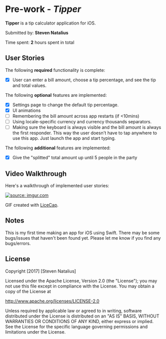 # Pre-work - *Tipper*

**Tipper** is a tip calculator application for iOS.

Submitted by: **Steven Natalius**

Time spent: **2** hours spent in total

## User Stories

The following **required** functionality is complete:

* [x] User can enter a bill amount, choose a tip percentage, and see the tip and total values.

The following **optional** features are implemented:
* [x] Settings page to change the default tip percentage.
* [x] UI animations
* [ ] Remembering the bill amount across app restarts (if <10mins)
* [ ] Using locale-specific currency and currency thousands separators.
* [ ] Making sure the keyboard is always visible and the bill amount is always the first responder. This way the user doesn't have to tap anywhere to use this app. Just launch the app and start typing.

The following **additional** features are implemented:

- [x] Give the "splitted" total amount up until 5 people in the party

## Video Walkthrough

Here's a walkthrough of implemented user stories:

<a href="https://imgur.com/bMeaSEC"><img src="https://i.imgur.com/bMeaSEC.gif?1" title="source: imgur.com" /></a>

GIF created with [LiceCap](http://www.cockos.com/licecap/).

## Notes

This is my first time making an app for iOS using Swift. There may be some bugs/issues that haven't been found yet. Please let me know if you find any bugs/errors.

## License

Copyright [2017] [Steven Natalius]

Licensed under the Apache License, Version 2.0 (the "License");
you may not use this file except in compliance with the License.
You may obtain a copy of the License at

http://www.apache.org/licenses/LICENSE-2.0

Unless required by applicable law or agreed to in writing, software
distributed under the License is distributed on an "AS IS" BASIS,
WITHOUT WARRANTIES OR CONDITIONS OF ANY KIND, either express or implied.
See the License for the specific language governing permissions and
limitations under the License.
